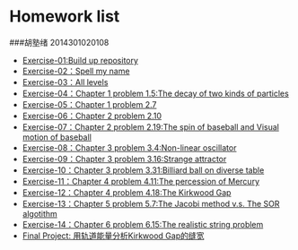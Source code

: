 # Homework list
###胡塾绪    2014301020108
* [Exercise-01:Build up repository]()
* [Exercise-02：Spell my name](https://www.zybuluo.com/Nibor/note/504049)
* [Exercise-03：All levels](https://github.com/earthhero2016/compuational_physics_N2014301020108/blob/master/Ex-3/Ex-3.md)
* [Exercise-04：Chapter 1 problem 1.5:The decay of two kinds of particles](https://github.com/earthhero2016/compuational_physics_N2014301020108/blob/master/Exercise-4/Ex-4.md)
* [Exercise-05：Chapter 1 problem 2.7](https://github.com/earthhero2016/compuational_physics_N2014301020108/blob/master/Ex-5/Ex-5.md)
* [Exercise-06：Chapter 2 problem 2.10](https://github.com/earthhero2016/compuational_physics_N2014301020108/blob/master/Ex-6/Ex-6.md)
* [Exercise-07：Chapter 2 problem 2.19:The spin of baseball and Visual motion of baseball]()
* [Exercise-08：Chapter 3 problem 3.4:Non-linear oscillator]()
* [Exercise-09：Chapter 3 problem 3.16:Strange attractor]()
* [Exercise-10：Chapter 3 problem 3.31:Billiard ball on diverse table]()
* [Exercise-11：Chapter 4 problem 4.11:The percession of Mercury]()
* [Exercise-12：Chapter 4 problem 4.18:The Kirkwood Gap]()
* [Exercise-13：Chapter 5 problem 5.7:The Jacobi method v.s. The SOR algotithm]()
* [Exercise-14：Chapter 6 problem 6.15:The realistic string problem]()
* [Final Project: 用轨道能量分析Kirkwood Gap的缝宽]() 

